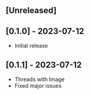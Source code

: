 ## [Unreleased]

## [0.1.0] - 2023-07-12

- Initial release

## [0.1.1] - 2023-07-12

- Threads with Image
- Fixed major issues
